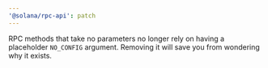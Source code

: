 ```yaml
---
'@solana/rpc-api': patch
---
```


RPC methods that take no parameters no longer rely on having a placeholder `NO_CONFIG` argument. Removing it will save you from wondering why it exists.

